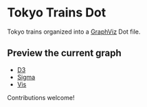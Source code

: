 # Tokyo Trains Dot

Tokyo trains organized into a [GraphViz](http://www.graphviz.org) Dot file.

## Preview the current graph
- [D3](https://rawgit.com/wesalvaro/tokyo-dot/master/renders/d3-force.html)
- [Sigma](https://rawgit.com/wesalvaro/tokyo-dot/master/renders/sigma.html)
- [Vis](https://rawgit.com/wesalvaro/tokyo-dot/master/renders/vis.html)

Contributions welcome!
